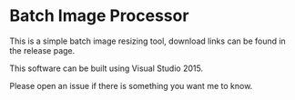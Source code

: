 # Batch Image Processor

This is a simple batch image resizing tool, download links can be found in the release page. 

This software can be built using Visual Studio 2015. 

Please open an issue if there is something you want me to know. 
